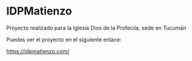# IDPMatienzo

Proyecto realizado para la Iglesia Dios de la Profeciía, sede en Tucumán

Puedes ver el proyecto en el siguiente enlace:

https://idpmatienzo.com/
